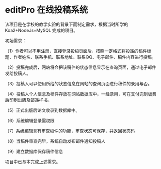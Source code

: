 # editPro 在线投稿系统

该项目是在学校的教学实验的背景下而制定需求，根据当时所学的 Koa2+NodeJs+MySQL 完成的项目。

初始需求：

（1）作者可以不用注册，直接登录投稿页面后，按照一定格式将投递的稿件标题、作者姓名、联系手机、联系地址、联系QQ、电子邮件、稿件内容进行投稿。

（2）投稿完成后，网站将会把该稿件的状态信息显示在查询页面，通过电子邮件发给投稿人。

（3）投稿人可以使用所给的状态信息在网站的查询页面进行稿件的录用与否。

（4）投稿人个人信息及稿件存放在网站数据库中，一经录用，可在支付完制版费后印刷出版及邮递样书。

（5）正式出版后论文收录到数据库中。

（6）系统编辑登录需权限

（7）系统编辑具有审查稿件的功能，审查状态可保存，并返回状态码

（8）当稿件审查完毕，系统自动发布邮件通知投稿人

（9）建立数据库保存稿件信息


项目中已基本完成上述需求。
